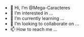 - 👋 Hi, I’m @Mega-Caracteres
- 👀 I’m interested in ...
- 🌱 I’m currently learning ...
- 💞️ I’m looking to collaborate on ...
- 📫 How to reach me ...

<!---
Mega-Caracteres/Mega-Caracteres is a ✨ special ✨ repository because its `README.md` (this file) appears on your GitHub profile.
You can click the Preview link to take a look at your changes.
--->
